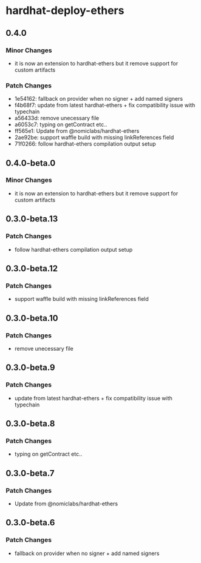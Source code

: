 # hardhat-deploy-ethers

## 0.4.0

### Minor Changes

- it is now an extension to hardhat-ethers but it remove support for custom artifacts

### Patch Changes

- 1e54162: fallback on provider when no signer + add named signers
- f4b68f7: update from latest hardhat-ethers + fix compatibility issue with typechain
- a56433d: remove unecessary file
- a6053c7: typing on getContract etc..
- ff565e1: Update from @nomiclabs/hardhat-ethers
- 2ae92be: support waffle build with missing linkReferences field
- 71f0266: follow hardhat-ethers compilation output setup

## 0.4.0-beta.0

### Minor Changes

- it is now an extension to hardhat-ethers but it remove support for custom artifacts

## 0.3.0-beta.13

### Patch Changes

- follow hardhat-ethers compilation output setup

## 0.3.0-beta.12

### Patch Changes

- support waffle build with missing linkReferences field

## 0.3.0-beta.10

### Patch Changes

- remove unecessary file

## 0.3.0-beta.9

### Patch Changes

- update from latest hardhat-ethers + fix compatibility issue with typechain

## 0.3.0-beta.8

### Patch Changes

- typing on getContract etc..

## 0.3.0-beta.7

### Patch Changes

- Update from @nomiclabs/hardhat-ethers

## 0.3.0-beta.6

### Patch Changes

- fallback on provider when no signer + add named signers
